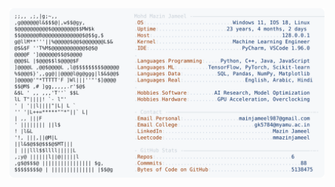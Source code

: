 <picture>
  <source srcset="https://raw.githubusercontent.com/mmazinjameel/mmazinjameel/main/dark_mode.svg?v=1741328033" media="(prefers-color-scheme: dark)">
  <img src="https://raw.githubusercontent.com/mmazinjameel/mmazinjameel/main/light_mode.svg?v=1741328033">
</picture>
